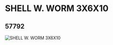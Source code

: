 # SHELL W. WORM 3X6X10
## 57792
![SHELL W. WORM 3X6X10](https://lc-www-live-s.legocdn.com/media/bricks/5/2/4503918.jpg)